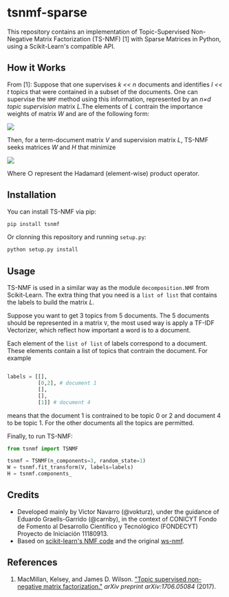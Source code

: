 # tsnmf-sparse

This repository contains an implementation of Topic-Supervised Non-Negative Matrix Factorization (TS-NMF) [1] with Sparse Matrices in Python, using a Scikit-Learn's compatible API.

## How it Works
From [1]:  Suppose that one supervises *k << n* documents and identifies *l << t* topics that were contained in a subset of  the  documents. One can supervise the `NMF` method using this information, represented by an *n×d topic supervision* matrix *L*.The elements of *L* contrain the importance weights of matrix *W* and are of the following form:

<img align='middle' src='https://latex.codecogs.com/gif.latex?%5Clarge%20L_%7Bij%7D%3D%5Cleft%5C%7B%5Cbegin%7Bmatrix%7D%201%20%26%5Ctext%7Bif%20topic%20%7D%20j%20%5Ctext%7B%20is%20permitted%20in%20document%20%7D%20i%5C%5C%200%20%26%5Ctext%7Bif%20topic%20%7D%20j%20%5Ctext%7B%20is%20%5Ctextit%7Bnot%7D%20permitted%20in%20document%20%7D%20i%5C%5C%20%5Cend%7Bmatrix%7D%5Cright.'/>

Then, for a term-document matrix *V* and supervision matrix *L*, TS-NMF seeks matrices *W* and *H* that minimize

<img align='middle' src='https://latex.codecogs.com/gif.latex?%5Clarge%20D_%7BTS%7D%28W%2CH%29%3D%7C%7CV-%28W%20%5Ccirc%20L%29%20H%7C%7C%5E2%2C%5Cquad%20W%20%5Cgeq%200%2C%5Cquad%20H%20%5Cgeq0.'/>

Where ○ represent the Hadamard (element-wise) product operator.

## Installation
You can install TS-NMF via pip:

```python
pip install tsnmf
```

Or clonning this repository and running `setup.py`:

```python
python setup.py install
```
## Usage
TS-NMF is used in a similar way as the module `decomposition.NMF` from Scikit-Learn. The extra thing that you need is a `list of list` that contains the labels to build the matrix *L*.

Suppose you want to get 3 topics from 5 documents. The 5 documents should be represented in a matrix `V`, the most used way is apply a TF-IDF Vectorizer, which reflect how important a word is to a document.

Each element of the `list of list` of labels correspond to a document. These elements contain a list of topics that contrain the document. For example

```python

labels = [[],
          [0,2], # document 1
          [],
          [],
          [1]] # document 4
```

means that the document 1 is contrained to be topic 0 or 2 and document 4 to be topic 1. For the other documents all the topics are permitted.

Finally, to run TS-NMF:

```python
from tsnmf import TSNMF

tsnmf = TSNMF(n_components=3, random_state=1)
W = tsnmf.fit_transform(V, labels=labels)
H = tsnmf.components_
```

## Credits

  - Developed mainly by Victor Navarro (@vokturz), under the guidance of Eduardo Graells-Garrido (@carnby), in the context of CONICYT Fondo de Fomento al Desarrollo Científico y Tecnológico (FONDECYT) Proyecto de Iniciación 11180913.
  - Based on [scikit-learn's NMF code](https://github.com/scikit-learn/scikit-learn/blob/master/sklearn/decomposition/nmf.py) and the original [ws-nmf](https://github.com/kelsey-macmillan/ws-nmf). 

## References

  1. MacMillan, Kelsey, and James D. Wilson. ["Topic supervised non-negative matrix factorization."](https://arxiv.org/abs/1706.05084) _arXiv preprint arXiv:1706.05084_ (2017).
